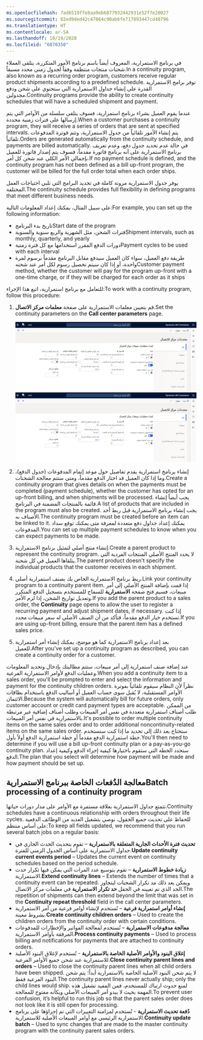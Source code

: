 ```yaml
---
ms.openlocfilehash: 7ad6519ffe8aa9eb6877932442931e52f7e20027
ms.sourcegitcommit: 82ed9ded42c47064c90ab6fe717893447cd48796
ms.translationtype: HT
ms.contentlocale: ar-SA
ms.lasthandoff: 10/19/2020
ms.locfileid: "6070350"
---
```

<span data-ttu-id="a84b1-101">في برنامج الاستمرارية، المعروف أيضاً باسم برنامج الأمور المتكررة، يتلقى العملاء شحنات منتجات منتظمة وفقاً لجدول زمني محدد مسبقاً.</span><span class="sxs-lookup"><span data-stu-id="a84b1-101">In a continuity program, also known as a recurring order program, customers receive regular product shipments according to a predefined schedule.</span></span> <span data-ttu-id="a84b1-102">توفر برامج الاستمرارية القدرة على إنشاء جداول الاستمرارية التي ستحتوي على شحن ودفع مجدولين.</span><span class="sxs-lookup"><span data-stu-id="a84b1-102">Continuity programs provide the ability to create continuity schedules that will have a scheduled shipment and payment.</span></span> 

<span data-ttu-id="a84b1-103">عندما يقوم العميل بشراء برنامج استمرارية، فسوف يتلقى سلسلة من الأوامر التي يتم إرسالها على فترات زمنية محددة.</span><span class="sxs-lookup"><span data-stu-id="a84b1-103">When a customer purchases a continuity program, they will receive a series of orders that are sent at specified intervals.</span></span> <span data-ttu-id="a84b1-104">يتم إنشاء الأمور تلقائياً من جدول الاستمرارية، وتتم فوترة المدفوعات تلقائياً.</span><span class="sxs-lookup"><span data-stu-id="a84b1-104">Orders are generated automatically from the continuity schedule, and payments are billed automatically.</span></span> <span data-ttu-id="a84b1-105">في حالة عدم تحديد جدول دفع، وعدم تعريف برنامج الاستمرارية على أنه برنامج فاتورة مقدماً، فسوف يتم إصدار فاتورة للعميل بإجمالي الأمر الكلي عند شحن كل أمر.</span><span class="sxs-lookup"><span data-stu-id="a84b1-105">If no payment schedule is defined, and the continuity program has not been defined as a bill up-front program, the customer will be billed for the full order total when each order ships.</span></span>

<span data-ttu-id="a84b1-106">يوفر جدول الاستمرارية مرونة كاملة في تحديد البرامج التي تلبي احتياجات العمل المختلفة.</span><span class="sxs-lookup"><span data-stu-id="a84b1-106">The continuity schedule provides full flexibility in defining programs that meet different business needs.</span></span> 

<span data-ttu-id="a84b1-107">على سبيل المثال، يمكنك إعداد المعلومات التالية:</span><span class="sxs-lookup"><span data-stu-id="a84b1-107">For example, you can set up the following information:</span></span>

- <span data-ttu-id="a84b1-108">تاريخ بدء البرنامج</span><span class="sxs-lookup"><span data-stu-id="a84b1-108">Start date of the program</span></span>
- <span data-ttu-id="a84b1-109">فترات الشحن، مثل الشهرية والربع سنوية والسنوية</span><span class="sxs-lookup"><span data-stu-id="a84b1-109">Shipment intervals, such as monthly, quarterly, and yearly</span></span>
- <span data-ttu-id="a84b1-110">دورات الدفع المقرر استخدامها مع كل فترة زمنية</span><span class="sxs-lookup"><span data-stu-id="a84b1-110">Payment cycles to be used with each interval</span></span>
- <span data-ttu-id="a84b1-111">طريقة دفع العميل، سواء كان العميل سيدفع مقابل البرنامج مقدماً برسوم لمرة واحدة، أو إذا كان سيتم تحصيل رسوم لكل أمر عند شحنه</span><span class="sxs-lookup"><span data-stu-id="a84b1-111">Customer payment method, whether the customer will pay for the program up-front with a one-time charge, or if they will be charged for each order as it ships</span></span>

<span data-ttu-id="a84b1-112">للتعامل مع برنامج استمرارية، اتبع هذا الإجراء:</span><span class="sxs-lookup"><span data-stu-id="a84b1-112">To work with a continuity program, follow this procedure:</span></span> 

1.  <span data-ttu-id="a84b1-113">قم بتعيين معلمات الاستمرارية على صفحة **معلمات مركز الاتصال**.</span><span class="sxs-lookup"><span data-stu-id="a84b1-113">Set the continuity parameters on the **Call center parameters** page.</span></span>

    <span data-ttu-id="a84b1-114">[![لقطة شاشة لصفحة "معلمات مركز الاتصال".](../media/continuity-parameters-ss.jpg)](../media/continuity-parameters-ss.jpg#lightbox)</span><span class="sxs-lookup"><span data-stu-id="a84b1-114">[![Screenshot of the Call center parameters page](../media/continuity-parameters-ss.jpg)](../media/continuity-parameters-ss.jpg#lightbox)</span></span>
 
2.  <span data-ttu-id="a84b1-115">إنشاء برنامج استمرارية يقدم تفاصيل حول موعد إتمام المدفوعات (جدول الدفع)، وما إذا كان العميل قد اختار الدفع مقدماً، ومتى ستتم معالجة الشحنات.</span><span class="sxs-lookup"><span data-stu-id="a84b1-115">Create a continuity program that gives details on when the payments must be completed (payment schedule), whether the customer has opted for an up-front billing, and when shipments will be processed.</span></span> <span data-ttu-id="a84b1-116">يجب أيضاً إنشاء قائمة بالمنتجات المضمنة في البرنامج.</span><span class="sxs-lookup"><span data-stu-id="a84b1-116">A list of products that are included in the program must also be created.</span></span> <span data-ttu-id="a84b1-117">يجب إنشاء برنامج الاستمرارية قبل ربط أحد الأصناف به.</span><span class="sxs-lookup"><span data-stu-id="a84b1-117">The continuity program must be created before an item can be linked to it.</span></span> <span data-ttu-id="a84b1-118">يمكنك إعداد جداول دفع متعددة لمعرفة متى يمكنك توقع سداد المدفوعات.</span><span class="sxs-lookup"><span data-stu-id="a84b1-118">You can set up multiple payment schedules to know when you can expect payments to be made.</span></span>
3.  <span data-ttu-id="a84b1-119">إنشاء منتج أصلي لتمثيل برنامج الاستمرارية.</span><span class="sxs-lookup"><span data-stu-id="a84b1-119">Create a parent product to represent the continuity program.</span></span> <span data-ttu-id="a84b1-120">لا يحدد المنتج الأصلي المنتجات الفردية التي يتلقاها العميل في كل شحنة.</span><span class="sxs-lookup"><span data-stu-id="a84b1-120">The parent product doesn't specify the individual products that the customer receives in each shipment.</span></span> 
4.  <span data-ttu-id="a84b1-121">ربط برنامج الاستمرارية الخاص بك بصنف استمرارية أصلي.</span><span class="sxs-lookup"><span data-stu-id="a84b1-121">Link your continuity program to a continuity parent item.</span></span> <span data-ttu-id="a84b1-122">إذا قمت بإضافة المنتج الأصلي إلى أمر مبيعات، فسيم فتح صفحة **الاستمرارية** للسماح للمستخدم بتسجيل الدفع المتكرر وتعديل تواريخ الشحن، إذا لزم الأمر.</span><span class="sxs-lookup"><span data-stu-id="a84b1-122">If you add the parent product to a sales order, the **Continuity** page opens to allow the user to register a recurring payment and adjust shipment dates, if necessary.</span></span> <span data-ttu-id="a84b1-123">إذا كنت تستخدم خيار الدفع مقدماً، فتأكد من أن الصنف الأصلي له سعر مبيعات محدد.</span><span class="sxs-lookup"><span data-stu-id="a84b1-123">If you are using up-front billing, ensure that the parent item has a defined sales price.</span></span> 
5.  <span data-ttu-id="a84b1-124">بعد إعداد برنامج الاستمرارية كما هو موضح، يمكنك إنشاء أمر استمرارية للعميل.</span><span class="sxs-lookup"><span data-stu-id="a84b1-124">After you've set up a continuity program as described, you can create a continuity order for a customer.</span></span>


<span data-ttu-id="a84b1-125">عند إضافة صنف استمرارية إلى أمر مبيعات، ستتم مطالبتك بإدخال وتحديد المعلومات وعمليات الدفع لأوامر الاستمرارية الفرعية.</span><span class="sxs-lookup"><span data-stu-id="a84b1-125">When you add a continuity item to a sales order, you'll be prompted to enter and select the information and payment for the continuity children orders.</span></span> <span data-ttu-id="a84b1-126">نظراً لأن النظام سيقوم تلقائياً بفوترة الأوامر المستقبلية، لا يُقبل سوى حساب العميل أو أساليب الدفع باستخدام بطاقات الائتمان.</span><span class="sxs-lookup"><span data-stu-id="a84b1-126">Because the system will automatically bill for future orders, only customer account or credit card payment types are acceptable.</span></span> <span data-ttu-id="a84b1-127">من الممكن طلب أصناف استمرارية متعددة في نفس أمر المبيعات وطلب أصناف إضافية غير مرتبطة بالاستمرارية في نفس أمر المبيعات.</span><span class="sxs-lookup"><span data-stu-id="a84b1-127">It's possible to order multiple continuity items on the same sales order and to order additional noncontinuity-related items on the same sales order.</span></span> <span data-ttu-id="a84b1-128">ستحتاج بعد ذلك إلى تحديد ما إذا كنت ستستخدم خطة استمرارية الدفع مقدماً أو خطة استمرارية الدفع أولاً بأول.</span><span class="sxs-lookup"><span data-stu-id="a84b1-128">You'll then need to determine if you will use a bill up-front continuity plan or a pay-as-you-go continuity plan.</span></span> <span data-ttu-id="a84b1-129">ستحدد الخطة التي ستقوم باختيارها كيفية إجراء الدفع وكيفية إعداد الدفع.</span><span class="sxs-lookup"><span data-stu-id="a84b1-129">The plan that you select will determine how payment will be made and how payment should be set up.</span></span> 

## <a name="batch-processing-of-a-continuity-program"></a><span data-ttu-id="a84b1-130">معالجة الدُفعات الخاصة ببرنامج الاستمرارية</span><span class="sxs-lookup"><span data-stu-id="a84b1-130">Batch processing of a continuity program</span></span> 
<span data-ttu-id="a84b1-131">تتمتع جداول الاستمرارية بعلاقة مستمرة مع الأوامر على مدار دورات حياتها.</span><span class="sxs-lookup"><span data-stu-id="a84b1-131">Continuity schedules have a continuous relationship with orders throughout their life cycles.</span></span> <span data-ttu-id="a84b1-132">للحفاظ على تحديث جميع الحقول، نوصي بتشغيل العديد من الوظائف الدفعية على أساس منتظم:</span><span class="sxs-lookup"><span data-stu-id="a84b1-132">To keep all fields updated, we recommend that you run several batch jobs on a regular basis:</span></span> 

- <span data-ttu-id="a84b1-133">**تحديث فترة الأحداث الجارية المتعلقة بالاستمرارية** – تقوم بتحديث الحدث الجاري في جداول الاستمرارية على أساس الجدول الزمني للفترة.</span><span class="sxs-lookup"><span data-stu-id="a84b1-133">**Update continuity current events period** – Updates the current event on continuity schedules based on the period schedule.</span></span>
- <span data-ttu-id="a84b1-134">**زيادة خطوط الاستمرارية** – تقوم بتوسيع عدد المرات التي يمكن فيها تكرار حدث الاستمرارية.</span><span class="sxs-lookup"><span data-stu-id="a84b1-134">**Extend continuity lines** – Extends the number of times that a continuity event can be repeated.</span></span> <span data-ttu-id="a84b1-135">ويمكن بعد ذلك مد تكرار الشحنات ليتجاوز الحد الذي تم تعيينه في الحقل **حد تكرار الاستمرارية** في معلمات مركز الاتصال.</span><span class="sxs-lookup"><span data-stu-id="a84b1-135">The repetition of shipments can then extend beyond the limit that was set in the **Continuity repeat threshold** field in the call center parameters.</span></span>
- <span data-ttu-id="a84b1-136">**إنشاء أوامر استمرارية فرعية** – تُستخدم لإنشاء أوامر فرعية من أمر الاستمرارية بشروط معينة.</span><span class="sxs-lookup"><span data-stu-id="a84b1-136">**Create continuity children orders** – Used to create the children orders from the continuity order with certain conditions.</span></span> 
- <span data-ttu-id="a84b1-137">**معالجة مدفوعات الاستمرارية** – تُستخدم لمعالجة الفواتير والإخطارات للمدفوعات المرفقة بأوامر الاستمرارية.</span><span class="sxs-lookup"><span data-stu-id="a84b1-137">**Process continuity payments** – Used to process billing and notifications for payments that are attached to continuity orders.</span></span> 
- <span data-ttu-id="a84b1-138">**إغلاق البنود والأوامر الأصلية الخاصة بالاستمرارية** - تُستخدم لإغلاق البنود الأصلية للاستمرارية عند شحن جميع الأوامر الفرعية.</span><span class="sxs-lookup"><span data-stu-id="a84b1-138">**Close continuity parent lines and orders** – Used to close the continuity parent lines when all child orders have been shipped.</span></span> <span data-ttu-id="a84b1-139">لا يتم شحن البنود الأصلية الخاصة بالاستمرارية أبداً؛ يتم شحن البنود الفرعية فقط.</span><span class="sxs-lookup"><span data-stu-id="a84b1-139">The continuity parent lines never actually ship; only the child lines would ship.</span></span> <span data-ttu-id="a84b1-140">لمنع حدوث ارتباك للمستخدم، فمن المفيد تشغيل هذه المهمة بحيث لا يبدو أمر المبيعات الأصلي ويكأنه مفتوح للمعالجة.</span><span class="sxs-lookup"><span data-stu-id="a84b1-140">To prevent user confusion, it’s helpful to run this job so that the parent sales order does not look like it is still open for processing.</span></span>
- <span data-ttu-id="a84b1-141">**دُفعة تحديث الاستمرارية** - تُستخدم لمزامنة التغييرات التي تم إجراؤها على برنامج الاستمرارية الرئيسي مع أوامر المبيعات الأصلية للاستمرارية.</span><span class="sxs-lookup"><span data-stu-id="a84b1-141">**Continuity update batch** – Used to sync changes that are made to the master continuity program with the continuity parent sales orders.</span></span>

